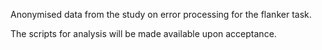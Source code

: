 Anonymised data from the study on error processing for the flanker task.

The scripts for analysis will be made available upon acceptance.
